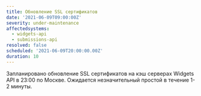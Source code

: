 ```yaml
---
title: Обновление SSL сертификатов
date: '2021-06-09T09:00:00Z'
severity: under-maintenance
affectedsystems:
  - widgets-api
  - submissions-api
resolved: false
scheduled: '2021-06-09T20:00:00.00Z'
duration: 10
---
```

Запланировано обновление SSL сертификатов на кэш серверах Widgets API в 23:00 по Москве.
Ожидается незначительный простой в течение 1-2 минуты.

<!--- language code: ru -->
